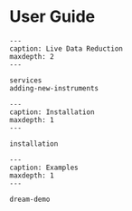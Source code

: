 # User Guide

```{toctree}
---
caption: Live Data Reduction
maxdepth: 2
---

services
adding-new-instruments
```

```{toctree}
---
caption: Installation
maxdepth: 1
---

installation
```

```{toctree}
---
caption: Examples
maxdepth: 1
---

dream-demo
```
